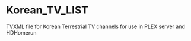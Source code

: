 # Korean_TV_LIST
TVXML file for Korean Terrestrial TV channels for use in PLEX server and HDHomerun
